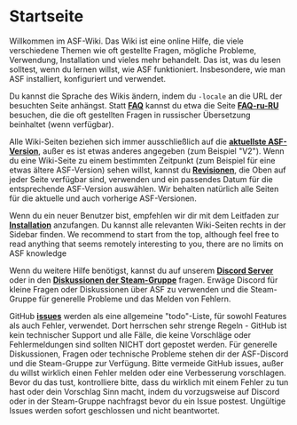 # Startseite

Willkommen im ASF-Wiki. Das Wiki ist eine online Hilfe, die viele verschiedene Themen wie oft gestellte Fragen, mögliche Probleme, Verwendung, Installation und vieles mehr behandelt. Das ist, was du lesen solltest, wenn du lernen willst, wie ASF funktioniert. Insbesondere, wie man ASF installiert, konfiguriert und verwendet.

Du kannst die Sprache des Wikis ändern, indem du `-locale` an die URL der besuchten Seite anhängst. Statt **[FAQ](https://github.com/JustArchi/ArchiSteamFarm/wiki/FAQ)** kannst du etwa die Seite **[FAQ-ru-RU](https://github.com/JustArchi/ArchiSteamFarm/wiki/FAQ-ru-RU)** besuchen, die die oft gestellten Fragen in russischer Übersetzung beinhaltet (wenn verfügbar).

Alle Wiki-Seiten beziehen sich immer ausschließlich auf die **[aktuellste ASF-Version](https://github.com/JustArchi/ArchiSteamFarm/releases)**, außer es ist etwas anderes angegeben (zum Beispiel "V2"). Wenn du eine Wiki-Seite zu einem bestimmten Zeitpunkt (zum Beispiel für eine etwas ältere ASF-Version) sehen willst, kannst du **[Revisionen](https://github.com/JustArchi/ArchiSteamFarm/wiki/Home/_history)**, die Oben auf jeder Seite verfügbar sind, verwenden und ein passendes Datum für die entsprechende ASF-Version auswählen. Wir behalten natürlich alle Seiten für die aktuelle und auch vorherige ASF-Versionen.

Wenn du ein neuer Benutzer bist, empfehlen wir dir mit dem Leitfaden zur **[Installation](https://github.com/JustArchi/ArchiSteamFarm/wiki/Setting-up)** anzufangen. Du kannst alle relevanten Wiki-Seiten rechts in der Sidebar finden. We recommend to start from the top, although feel free to read anything that seems remotely interesting to you, there are no limits on ASF knowledge 

Wenn du weitere Hilfe benötigst, kannst du auf unserem **[Discord Server](https://discord.gg/hSQgt8j)** oder in den **[Diskussionen der Steam-Gruppe](http://steamcommunity.com/groups/ascfarm/discussions/1/)** fragen. Erwäge Discord für kleine Fragen oder Diskussionen über ASF zu verwenden und die Steam-Gruppe für generelle Probleme und das Melden von Fehlern.

GitHub **[issues](https://github.com/JustArchi/ArchiSteamFarm/issues)** werden als eine allgemeine "todo"-Liste, für sowohl Features als auch Fehler, verwendet. Dort herrschen sehr strenge Regeln - GitHub ist kein technischer Support und alle Fälle, die keine Vorschläge oder Fehlermeldungen sind sollten NICHT dort gepostet werden. Für generelle Diskussionen, Fragen oder technische Probleme stehen dir der ASF-Discord und die Steam-Gruppe zur Verfügung. Bitte vermeide GitHub issues, außer du willst wirklich einen Fehler melden oder eine Verbesserung vorschlagen. Bevor du das tust, kontrolliere bitte, dass du wirklich mit einem Fehler zu tun hast oder dein Vorschlag Sinn macht, indem du vorzugsweise auf Discord oder in der Steam-Gruppe nachfragst bevor du ein Issue postest. Ungültige Issues werden sofort geschlossen und nicht beantwortet.